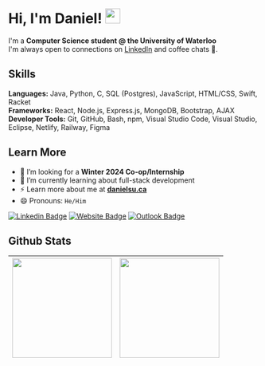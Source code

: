 # Hi, I'm Daniel! <img src="https://raw.githubusercontent.com/MartinHeinz/MartinHeinz/master/wave.gif" width="30px">

I'm a **Computer Science student @ the University of Waterloo** <br>
I'm always open to connections on [LinkedIn](https://www.linkedin.com/in/daniel-su1/) and coffee chats 🍵.

## Skills
**Languages:** Java, Python, C, SQL (Postgres), JavaScript, HTML/CSS, Swift, Racket <br>
**Frameworks:** React, Node.js, Express.js, MongoDB, Bootstrap, AJAX <br>
**Developer Tools:** Git, GitHub, Bash, npm, Visual Studio Code, Visual Studio, Eclipse, Netlify, Railway, Figma <br>

## Learn More
- 🤔 I’m looking for a **Winter 2024 Co-op/Internship**
- 🔭 I’m currently learning about full-stack development
- ⚡ Learn more about me at **[danielsu.ca](https://danielsu.ca/)**
- 😄 Pronouns: `He/Him`

[![Linkedin Badge](https://img.shields.io/badge/LinkedIn-0077B5?style=for-the-badge&logo=linkedin&logoColor=white)](https://www.linkedin.com/in/daniel-su1/)
[![Website Badge](https://img.shields.io/badge/website-000000?style=for-the-badge&logo=About.me&logoColor=white)](https://danielsu.ca)
[![Outlook Badge](https://img.shields.io/badge/Microsoft_Outlook-0078D4?style=for-the-badge&logo=microsoft-outlook&logoColor=white)](mailto:contact@danielsu.ca)

## Github Stats  
<img src="https://github-readme-stats.vercel.app/api?username=daniel-su1&theme=github_dark&show_icons=true&hide_border=true&count_private=true&hide_rank=true" height="200px"> | <img src="https://github-readme-stats.vercel.app/api/top-langs/?username=daniel-su1&exclude_repo=zombie-rampage,DMOJ-Java,crystalnite&theme=github_dark&show_icons=true&hide_border=true&layout=compact" height="200px">
--- | --- 
